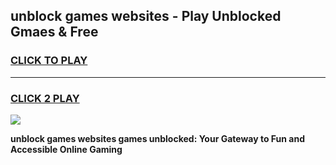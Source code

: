 
## unblock games websites - Play Unblocked Gmaes & Free
<h3>
<a href="https://news.freeplayer.one?title=unblock_games_websites&ref=23F">CLICK TO PLAY</a></h3>
<hr>

<h3>
<a href="https://news.freeplayer.one?title=unblock_games_websites&ref=23F">CLICK 2 PLAY</a>
  
</h3>

<a href="https://news.freeplayer.one?title=unblock_games_websites&ref=23F/"><img src="https://clearcache.store/games.png"></a>


**unblock games websites games unblocked: Your Gateway to Fun and Accessible Online Gaming**
